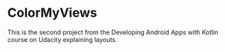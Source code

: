 # ColorMyViews
This is the second project from the Developing Android Apps with Kotlin course on Udacity explaining layouts.
